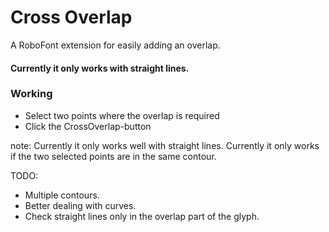 # Cross Overlap
A RoboFont extension for easily adding an overlap.
#### Currently it only works with straight lines.

### Working
- Select two points where the overlap is required
- Click the CrossOverlap-button

note: 
Currently it only works well with straight lines.
Currently it only works if the two selected points are in the same contour.

TODO:
- Multiple contours.
- Better dealing with curves.
- Check straight lines only in the overlap part of the glyph.